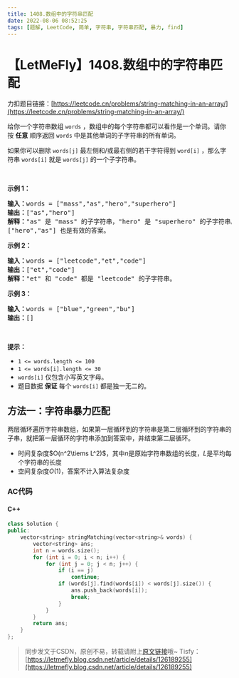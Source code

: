 ```yaml
---
title: 1408.数组中的字符串匹配
date: 2022-08-06 08:52:25
tags: [题解, LeetCode, 简单, 字符串, 字符串匹配, 暴力, find]
---
```


# 【LetMeFly】1408.数组中的字符串匹配

力扣题目链接：[https://leetcode.cn/problems/string-matching-in-an-array/](https://leetcode.cn/problems/string-matching-in-an-array/)

<p>给你一个字符串数组 <code>words</code> ，数组中的每个字符串都可以看作是一个单词。请你按 <strong>任意</strong> 顺序返回 <code>words</code> 中是其他单词的子字符串的所有单词。</p>

<p>如果你可以删除 <code>words[j]</code>&nbsp;最左侧和/或最右侧的若干字符得到 <code>word[i]</code> ，那么字符串 <code>words[i]</code> 就是 <code>words[j]</code> 的一个子字符串。</p>

<p>&nbsp;</p>

<p><strong>示例 1：</strong></p>

<pre><strong>输入：</strong>words = [&quot;mass&quot;,&quot;as&quot;,&quot;hero&quot;,&quot;superhero&quot;]
<strong>输出：</strong>[&quot;as&quot;,&quot;hero&quot;]
<strong>解释：</strong>&quot;as&quot; 是 &quot;mass&quot; 的子字符串，&quot;hero&quot; 是 &quot;superhero&quot; 的子字符串。
[&quot;hero&quot;,&quot;as&quot;] 也是有效的答案。
</pre>

<p><strong>示例 2：</strong></p>

<pre><strong>输入：</strong>words = [&quot;leetcode&quot;,&quot;et&quot;,&quot;code&quot;]
<strong>输出：</strong>[&quot;et&quot;,&quot;code&quot;]
<strong>解释：</strong>&quot;et&quot; 和 &quot;code&quot; 都是 &quot;leetcode&quot; 的子字符串。
</pre>

<p><strong>示例 3：</strong></p>

<pre><strong>输入：</strong>words = [&quot;blue&quot;,&quot;green&quot;,&quot;bu&quot;]
<strong>输出：</strong>[]
</pre>

<p>&nbsp;</p>

<p><strong>提示：</strong></p>

<ul>
	<li><code>1 &lt;= words.length &lt;= 100</code></li>
	<li><code>1 &lt;= words[i].length &lt;= 30</code></li>
	<li><code>words[i]</code> 仅包含小写英文字母。</li>
	<li>题目数据 <strong>保证</strong> 每个 <code>words[i]</code> 都是独一无二的。</li>
</ul>


    
## 方法一：字符串暴力匹配

两层循环遍历字符串数组，如果第一层循环到的字符串是第二层循环到的字符串的子串，就把第一层循环的字符串添加到答案中，并结束第二层循环。

+ 时间复杂度$O(n^2\tiems L^2)$，其中$n$是原始字符串数组的长度，$L$是平均每个字符串的长度
+ 空间复杂度$O(1)$，答案不计入算法复杂度

### AC代码

#### C++

```cpp
class Solution {
public:
    vector<string> stringMatching(vector<string>& words) {
        vector<string> ans;
        int n = words.size();
        for (int i = 0; i < n; i++) {
            for (int j = 0; j < n; j++) {
                if (i == j)
                    continue;
                if (words[j].find(words[i]) < words[j].size()) {
                    ans.push_back(words[i]);
                    break;
                }
            }
        }
        return ans;
    }
};
```

> 同步发文于CSDN，原创不易，转载请附上[原文链接](https://blog.letmefly.xyz/2022/08/06/LeetCode%201408.%E6%95%B0%E7%BB%84%E4%B8%AD%E7%9A%84%E5%AD%97%E7%AC%A6%E4%B8%B2%E5%8C%B9%E9%85%8D/)哦~
> Tisfy：[https://letmefly.blog.csdn.net/article/details/126189255](https://letmefly.blog.csdn.net/article/details/126189255)
